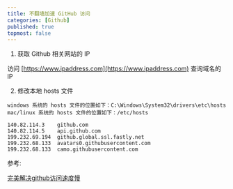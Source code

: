 ```yaml
---
title: 不翻墙加速 GitHub 访问
categories: [Github]
published: true
topmost: false
---
```


1. 获取 Github 相关网站的 IP

访问 [https://www.ipaddress.com](https://www.ipaddress.com) 查询域名的 IP

2. 修改本地 hosts 文件

```
windows 系统的 hosts 文件的位置如下：C:\Windows\System32\drivers\etc\hosts
mac/linux 系统的 hosts 文件的位置如下：/etc/hosts
```

```
140.82.114.3    github.com
140.82.114.5    api.github.com
199.232.69.194	github.global.ssl.fastly.net
199.232.68.133  avatars0.githubusercontent.com
199.232.68.133  camo.githubusercontent.com
```

参考:

[完美解决github访问速度慢](https://zhuanlan.zhihu.com/p/93436925)
